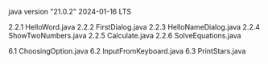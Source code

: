java version "21.0.2" 2024-01-16 LTS

2.2.1 HelloWord.java
2.2.2 FirstDialog.java
2.2.3 HelloNameDialog.java
2.2.4 ShowTwoNumbers.java
2.2.5 Calculate.java
2.2.6 SolveEquations.java

6.1 ChoosingOption.java
6.2 InputFromKeyboard.java
6.3 PrintStars.java